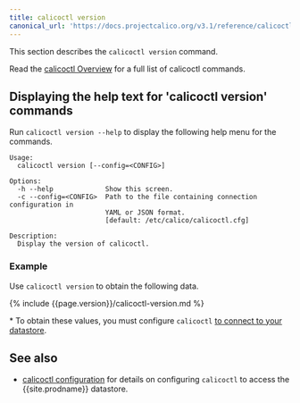 ```yaml
---
title: calicoctl version
canonical_url: 'https://docs.projectcalico.org/v3.1/reference/calicoctl/commands/version'
---
```


This section describes the `calicoctl version` command.

Read the [calicoctl Overview]({{site.baseurl}}/{{page.version}}/reference/calicoctl/) 
for a full list of calicoctl commands.

## Displaying the help text for 'calicoctl version' commands

Run `calicoctl version --help` to display the following help menu for the 
commands.

```
Usage:
  calicoctl version [--config=<CONFIG>]

Options:
  -h --help             Show this screen.
  -c --config=<CONFIG>  Path to the file containing connection configuration in
                        YAML or JSON format.
                        [default: /etc/calico/calicoctl.cfg]

Description:
  Display the version of calicoctl.
```

### Example

Use `calicoctl version` to obtain the following data.

{% include {{page.version}}/calicoctl-version.md %}

\* To obtain these values, you must configure `calicoctl` 
   [to connect to your datastore](/{{page.version}}/usage/calicoctl/configure/).


## See also

-  [calicoctl configuration]({{site.baseurl}}/{{page.version}}/reference/calicoctl/setup) 
   for details on configuring `calicoctl` to access the {{site.prodname}} datastore.
